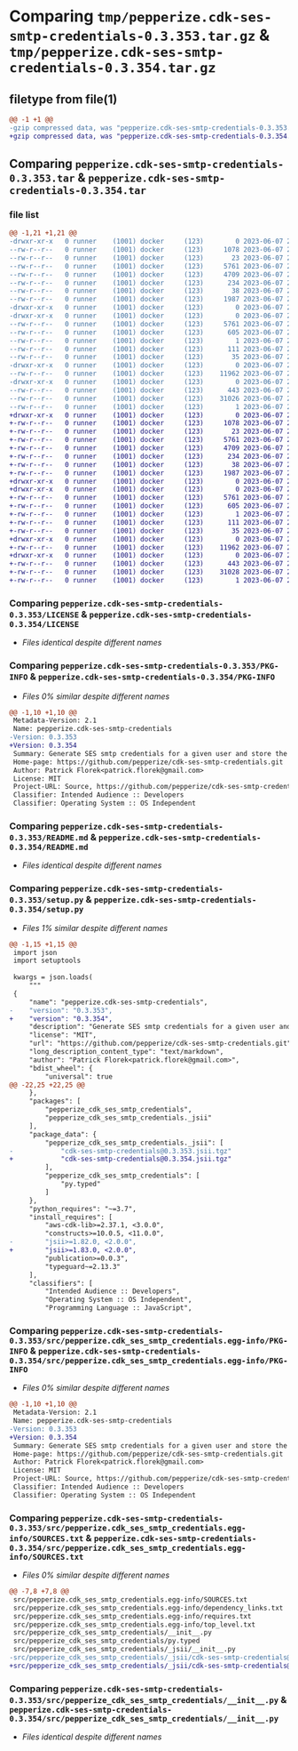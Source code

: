 # Comparing `tmp/pepperize.cdk-ses-smtp-credentials-0.3.353.tar.gz` & `tmp/pepperize.cdk-ses-smtp-credentials-0.3.354.tar.gz`

## filetype from file(1)

```diff
@@ -1 +1 @@
-gzip compressed data, was "pepperize.cdk-ses-smtp-credentials-0.3.353.tar", last modified: Wed Jun  7 23:17:20 2023, max compression
+gzip compressed data, was "pepperize.cdk-ses-smtp-credentials-0.3.354.tar", last modified: Wed Jun  7 23:23:28 2023, max compression
```

## Comparing `pepperize.cdk-ses-smtp-credentials-0.3.353.tar` & `pepperize.cdk-ses-smtp-credentials-0.3.354.tar`

### file list

```diff
@@ -1,21 +1,21 @@
-drwxr-xr-x   0 runner    (1001) docker     (123)        0 2023-06-07 23:17:20.735993 pepperize.cdk-ses-smtp-credentials-0.3.353/
--rw-r--r--   0 runner    (1001) docker     (123)     1078 2023-06-07 23:17:07.000000 pepperize.cdk-ses-smtp-credentials-0.3.353/LICENSE
--rw-r--r--   0 runner    (1001) docker     (123)       23 2023-06-07 23:17:07.000000 pepperize.cdk-ses-smtp-credentials-0.3.353/MANIFEST.in
--rw-r--r--   0 runner    (1001) docker     (123)     5761 2023-06-07 23:17:20.735993 pepperize.cdk-ses-smtp-credentials-0.3.353/PKG-INFO
--rw-r--r--   0 runner    (1001) docker     (123)     4709 2023-06-07 23:17:07.000000 pepperize.cdk-ses-smtp-credentials-0.3.353/README.md
--rw-r--r--   0 runner    (1001) docker     (123)      234 2023-06-07 23:17:07.000000 pepperize.cdk-ses-smtp-credentials-0.3.353/pyproject.toml
--rw-r--r--   0 runner    (1001) docker     (123)       38 2023-06-07 23:17:20.735993 pepperize.cdk-ses-smtp-credentials-0.3.353/setup.cfg
--rw-r--r--   0 runner    (1001) docker     (123)     1987 2023-06-07 23:17:07.000000 pepperize.cdk-ses-smtp-credentials-0.3.353/setup.py
-drwxr-xr-x   0 runner    (1001) docker     (123)        0 2023-06-07 23:17:20.735993 pepperize.cdk-ses-smtp-credentials-0.3.353/src/
-drwxr-xr-x   0 runner    (1001) docker     (123)        0 2023-06-07 23:17:20.735993 pepperize.cdk-ses-smtp-credentials-0.3.353/src/pepperize.cdk_ses_smtp_credentials.egg-info/
--rw-r--r--   0 runner    (1001) docker     (123)     5761 2023-06-07 23:17:20.000000 pepperize.cdk-ses-smtp-credentials-0.3.353/src/pepperize.cdk_ses_smtp_credentials.egg-info/PKG-INFO
--rw-r--r--   0 runner    (1001) docker     (123)      605 2023-06-07 23:17:20.000000 pepperize.cdk-ses-smtp-credentials-0.3.353/src/pepperize.cdk_ses_smtp_credentials.egg-info/SOURCES.txt
--rw-r--r--   0 runner    (1001) docker     (123)        1 2023-06-07 23:17:20.000000 pepperize.cdk-ses-smtp-credentials-0.3.353/src/pepperize.cdk_ses_smtp_credentials.egg-info/dependency_links.txt
--rw-r--r--   0 runner    (1001) docker     (123)      111 2023-06-07 23:17:20.000000 pepperize.cdk-ses-smtp-credentials-0.3.353/src/pepperize.cdk_ses_smtp_credentials.egg-info/requires.txt
--rw-r--r--   0 runner    (1001) docker     (123)       35 2023-06-07 23:17:20.000000 pepperize.cdk-ses-smtp-credentials-0.3.353/src/pepperize.cdk_ses_smtp_credentials.egg-info/top_level.txt
-drwxr-xr-x   0 runner    (1001) docker     (123)        0 2023-06-07 23:17:20.735993 pepperize.cdk-ses-smtp-credentials-0.3.353/src/pepperize_cdk_ses_smtp_credentials/
--rw-r--r--   0 runner    (1001) docker     (123)    11962 2023-06-07 23:17:07.000000 pepperize.cdk-ses-smtp-credentials-0.3.353/src/pepperize_cdk_ses_smtp_credentials/__init__.py
-drwxr-xr-x   0 runner    (1001) docker     (123)        0 2023-06-07 23:17:20.735993 pepperize.cdk-ses-smtp-credentials-0.3.353/src/pepperize_cdk_ses_smtp_credentials/_jsii/
--rw-r--r--   0 runner    (1001) docker     (123)      443 2023-06-07 23:17:07.000000 pepperize.cdk-ses-smtp-credentials-0.3.353/src/pepperize_cdk_ses_smtp_credentials/_jsii/__init__.py
--rw-r--r--   0 runner    (1001) docker     (123)    31026 2023-06-07 23:17:07.000000 pepperize.cdk-ses-smtp-credentials-0.3.353/src/pepperize_cdk_ses_smtp_credentials/_jsii/cdk-ses-smtp-credentials@0.3.353.jsii.tgz
--rw-r--r--   0 runner    (1001) docker     (123)        1 2023-06-07 23:17:07.000000 pepperize.cdk-ses-smtp-credentials-0.3.353/src/pepperize_cdk_ses_smtp_credentials/py.typed
+drwxr-xr-x   0 runner    (1001) docker     (123)        0 2023-06-07 23:23:28.829258 pepperize.cdk-ses-smtp-credentials-0.3.354/
+-rw-r--r--   0 runner    (1001) docker     (123)     1078 2023-06-07 23:23:17.000000 pepperize.cdk-ses-smtp-credentials-0.3.354/LICENSE
+-rw-r--r--   0 runner    (1001) docker     (123)       23 2023-06-07 23:23:17.000000 pepperize.cdk-ses-smtp-credentials-0.3.354/MANIFEST.in
+-rw-r--r--   0 runner    (1001) docker     (123)     5761 2023-06-07 23:23:28.825258 pepperize.cdk-ses-smtp-credentials-0.3.354/PKG-INFO
+-rw-r--r--   0 runner    (1001) docker     (123)     4709 2023-06-07 23:23:17.000000 pepperize.cdk-ses-smtp-credentials-0.3.354/README.md
+-rw-r--r--   0 runner    (1001) docker     (123)      234 2023-06-07 23:23:17.000000 pepperize.cdk-ses-smtp-credentials-0.3.354/pyproject.toml
+-rw-r--r--   0 runner    (1001) docker     (123)       38 2023-06-07 23:23:28.829258 pepperize.cdk-ses-smtp-credentials-0.3.354/setup.cfg
+-rw-r--r--   0 runner    (1001) docker     (123)     1987 2023-06-07 23:23:17.000000 pepperize.cdk-ses-smtp-credentials-0.3.354/setup.py
+drwxr-xr-x   0 runner    (1001) docker     (123)        0 2023-06-07 23:23:28.825258 pepperize.cdk-ses-smtp-credentials-0.3.354/src/
+drwxr-xr-x   0 runner    (1001) docker     (123)        0 2023-06-07 23:23:28.825258 pepperize.cdk-ses-smtp-credentials-0.3.354/src/pepperize.cdk_ses_smtp_credentials.egg-info/
+-rw-r--r--   0 runner    (1001) docker     (123)     5761 2023-06-07 23:23:28.000000 pepperize.cdk-ses-smtp-credentials-0.3.354/src/pepperize.cdk_ses_smtp_credentials.egg-info/PKG-INFO
+-rw-r--r--   0 runner    (1001) docker     (123)      605 2023-06-07 23:23:28.000000 pepperize.cdk-ses-smtp-credentials-0.3.354/src/pepperize.cdk_ses_smtp_credentials.egg-info/SOURCES.txt
+-rw-r--r--   0 runner    (1001) docker     (123)        1 2023-06-07 23:23:28.000000 pepperize.cdk-ses-smtp-credentials-0.3.354/src/pepperize.cdk_ses_smtp_credentials.egg-info/dependency_links.txt
+-rw-r--r--   0 runner    (1001) docker     (123)      111 2023-06-07 23:23:28.000000 pepperize.cdk-ses-smtp-credentials-0.3.354/src/pepperize.cdk_ses_smtp_credentials.egg-info/requires.txt
+-rw-r--r--   0 runner    (1001) docker     (123)       35 2023-06-07 23:23:28.000000 pepperize.cdk-ses-smtp-credentials-0.3.354/src/pepperize.cdk_ses_smtp_credentials.egg-info/top_level.txt
+drwxr-xr-x   0 runner    (1001) docker     (123)        0 2023-06-07 23:23:28.825258 pepperize.cdk-ses-smtp-credentials-0.3.354/src/pepperize_cdk_ses_smtp_credentials/
+-rw-r--r--   0 runner    (1001) docker     (123)    11962 2023-06-07 23:23:17.000000 pepperize.cdk-ses-smtp-credentials-0.3.354/src/pepperize_cdk_ses_smtp_credentials/__init__.py
+drwxr-xr-x   0 runner    (1001) docker     (123)        0 2023-06-07 23:23:28.825258 pepperize.cdk-ses-smtp-credentials-0.3.354/src/pepperize_cdk_ses_smtp_credentials/_jsii/
+-rw-r--r--   0 runner    (1001) docker     (123)      443 2023-06-07 23:23:17.000000 pepperize.cdk-ses-smtp-credentials-0.3.354/src/pepperize_cdk_ses_smtp_credentials/_jsii/__init__.py
+-rw-r--r--   0 runner    (1001) docker     (123)    31028 2023-06-07 23:23:17.000000 pepperize.cdk-ses-smtp-credentials-0.3.354/src/pepperize_cdk_ses_smtp_credentials/_jsii/cdk-ses-smtp-credentials@0.3.354.jsii.tgz
+-rw-r--r--   0 runner    (1001) docker     (123)        1 2023-06-07 23:23:17.000000 pepperize.cdk-ses-smtp-credentials-0.3.354/src/pepperize_cdk_ses_smtp_credentials/py.typed
```

### Comparing `pepperize.cdk-ses-smtp-credentials-0.3.353/LICENSE` & `pepperize.cdk-ses-smtp-credentials-0.3.354/LICENSE`

 * *Files identical despite different names*

### Comparing `pepperize.cdk-ses-smtp-credentials-0.3.353/PKG-INFO` & `pepperize.cdk-ses-smtp-credentials-0.3.354/PKG-INFO`

 * *Files 0% similar despite different names*

```diff
@@ -1,10 +1,10 @@
 Metadata-Version: 2.1
 Name: pepperize.cdk-ses-smtp-credentials
-Version: 0.3.353
+Version: 0.3.354
 Summary: Generate SES smtp credentials for a given user and store the credentials in a SecretsManager Secret.
 Home-page: https://github.com/pepperize/cdk-ses-smtp-credentials.git
 Author: Patrick Florek<patrick.florek@gmail.com>
 License: MIT
 Project-URL: Source, https://github.com/pepperize/cdk-ses-smtp-credentials.git
 Classifier: Intended Audience :: Developers
 Classifier: Operating System :: OS Independent
```

### Comparing `pepperize.cdk-ses-smtp-credentials-0.3.353/README.md` & `pepperize.cdk-ses-smtp-credentials-0.3.354/README.md`

 * *Files identical despite different names*

### Comparing `pepperize.cdk-ses-smtp-credentials-0.3.353/setup.py` & `pepperize.cdk-ses-smtp-credentials-0.3.354/setup.py`

 * *Files 1% similar despite different names*

```diff
@@ -1,15 +1,15 @@
 import json
 import setuptools
 
 kwargs = json.loads(
     """
 {
     "name": "pepperize.cdk-ses-smtp-credentials",
-    "version": "0.3.353",
+    "version": "0.3.354",
     "description": "Generate SES smtp credentials for a given user and store the credentials in a SecretsManager Secret.",
     "license": "MIT",
     "url": "https://github.com/pepperize/cdk-ses-smtp-credentials.git",
     "long_description_content_type": "text/markdown",
     "author": "Patrick Florek<patrick.florek@gmail.com>",
     "bdist_wheel": {
         "universal": true
@@ -22,25 +22,25 @@
     },
     "packages": [
         "pepperize_cdk_ses_smtp_credentials",
         "pepperize_cdk_ses_smtp_credentials._jsii"
     ],
     "package_data": {
         "pepperize_cdk_ses_smtp_credentials._jsii": [
-            "cdk-ses-smtp-credentials@0.3.353.jsii.tgz"
+            "cdk-ses-smtp-credentials@0.3.354.jsii.tgz"
         ],
         "pepperize_cdk_ses_smtp_credentials": [
             "py.typed"
         ]
     },
     "python_requires": "~=3.7",
     "install_requires": [
         "aws-cdk-lib>=2.37.1, <3.0.0",
         "constructs>=10.0.5, <11.0.0",
-        "jsii>=1.82.0, <2.0.0",
+        "jsii>=1.83.0, <2.0.0",
         "publication>=0.0.3",
         "typeguard~=2.13.3"
     ],
     "classifiers": [
         "Intended Audience :: Developers",
         "Operating System :: OS Independent",
         "Programming Language :: JavaScript",
```

### Comparing `pepperize.cdk-ses-smtp-credentials-0.3.353/src/pepperize.cdk_ses_smtp_credentials.egg-info/PKG-INFO` & `pepperize.cdk-ses-smtp-credentials-0.3.354/src/pepperize.cdk_ses_smtp_credentials.egg-info/PKG-INFO`

 * *Files 0% similar despite different names*

```diff
@@ -1,10 +1,10 @@
 Metadata-Version: 2.1
 Name: pepperize.cdk-ses-smtp-credentials
-Version: 0.3.353
+Version: 0.3.354
 Summary: Generate SES smtp credentials for a given user and store the credentials in a SecretsManager Secret.
 Home-page: https://github.com/pepperize/cdk-ses-smtp-credentials.git
 Author: Patrick Florek<patrick.florek@gmail.com>
 License: MIT
 Project-URL: Source, https://github.com/pepperize/cdk-ses-smtp-credentials.git
 Classifier: Intended Audience :: Developers
 Classifier: Operating System :: OS Independent
```

### Comparing `pepperize.cdk-ses-smtp-credentials-0.3.353/src/pepperize.cdk_ses_smtp_credentials.egg-info/SOURCES.txt` & `pepperize.cdk-ses-smtp-credentials-0.3.354/src/pepperize.cdk_ses_smtp_credentials.egg-info/SOURCES.txt`

 * *Files 0% similar despite different names*

```diff
@@ -7,8 +7,8 @@
 src/pepperize.cdk_ses_smtp_credentials.egg-info/SOURCES.txt
 src/pepperize.cdk_ses_smtp_credentials.egg-info/dependency_links.txt
 src/pepperize.cdk_ses_smtp_credentials.egg-info/requires.txt
 src/pepperize.cdk_ses_smtp_credentials.egg-info/top_level.txt
 src/pepperize_cdk_ses_smtp_credentials/__init__.py
 src/pepperize_cdk_ses_smtp_credentials/py.typed
 src/pepperize_cdk_ses_smtp_credentials/_jsii/__init__.py
-src/pepperize_cdk_ses_smtp_credentials/_jsii/cdk-ses-smtp-credentials@0.3.353.jsii.tgz
+src/pepperize_cdk_ses_smtp_credentials/_jsii/cdk-ses-smtp-credentials@0.3.354.jsii.tgz
```

### Comparing `pepperize.cdk-ses-smtp-credentials-0.3.353/src/pepperize_cdk_ses_smtp_credentials/__init__.py` & `pepperize.cdk-ses-smtp-credentials-0.3.354/src/pepperize_cdk_ses_smtp_credentials/__init__.py`

 * *Files identical despite different names*

